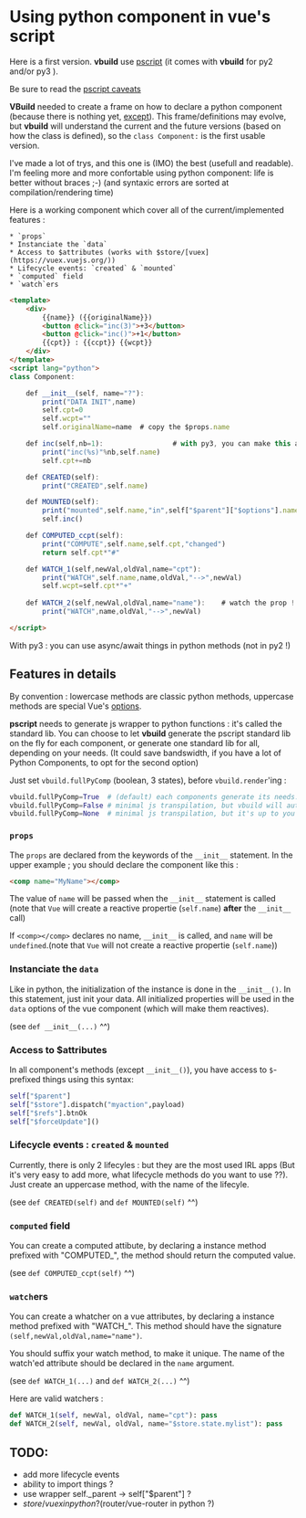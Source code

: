 # Using python component in vue's script

Here is a first version. **vbuild** use [pscript](https://pypi.org/project/pscript/) (it comes with **vbuild** for py2 and/or py3 ).

Be sure to read the [pscript caveats](https://pscript.readthedocs.io/en/latest/intro.html)

**VBuild** needed to create a frame on how to declare a python component (because there is nothing yet, [except](https://github.com/QQuick/Transcrypt/issues/287)). This frame/definitions may evolve, but **vbuild** will understand the current and the future versions (based on how the class is defined), so the `class Component:` is the first usable version.

I've made a lot of trys, and this one is (IMO) the best (usefull and readable). I'm feeling more and more confortable using python component: life is better without braces ;-) (and syntaxic errors are sorted at compilation/rendering time)

Here is a working component which cover all of the current/implemented features :

    * `props`
    * Instanciate the `data`
    * Access to $attributes (works with $store/[vuex](https://vuex.vuejs.org/))
    * Lifecycle events: `created` & `mounted`
    * `computed` field
    * `watch`ers
    
```html
<template>
    <div>
        {{name}} ({{originalName}})
        <button @click="inc(3)">+3</button>
        <button @click="inc()">+1</button>
        {{cpt}} : {{ccpt}} {{wcpt}}
    </div>
</template>
<script lang="python">
class Component:

    def __init__(self, name="?"):
        print("DATA INIT",name)
        self.cpt=0
        self.wcpt=""
        self.originalName=name  # copy the $props.name

    def inc(self,nb=1):                 # with py3, you can make this a async method !
        print("inc(%s)"%nb,self.name)
        self.cpt+=nb

    def CREATED(self):
        print("CREATED",self.name)

    def MOUNTED(self):
        print("mounted",self.name,"in",self["$parent"]["$options"].name)
        self.inc()

    def COMPUTED_ccpt(self):
        print("COMPUTE",self.name,self.cpt,"changed")
        return self.cpt*"#"

    def WATCH_1(self,newVal,oldVal,name="cpt"):
        print("WATCH",self.name,name,oldVal,"-->",newVal)
        self.wcpt=self.cpt*"+"
        
    def WATCH_2(self,newVal,oldVal,name="name"):    # watch the prop !
        print("WATCH",name,oldVal,"-->",newVal)

</script>
```
With py3 : you can use async/await things in python methods (not in py2 !)


## Features in details

By convention : lowercase methods are classic python methods, uppercase methods are special Vue's [options](https://vuejs.org/v2/api/#Options-Data).

**pscript** needs to generate js wrapper to python functions : it's called the standard lib.
You can choose to let **vbuild** generate the pscript standard lib on the fly for each component, or generate one standard lib for all, depending on your needs. (It could save bandswidth, if you have a lot of Python Components, to opt for the second option)

Just set `vbuild.fullPyComp` (boolean, 3 states), before `vbuild.render`'ing :

```python
vbuild.fullPyComp=True  # (default) each components generate its needs.
vbuild.fullPyComp=False # minimal js transpilation, but vbuild will automatically include the "js standard lib" for you.
vbuild.fullPyComp=None  # minimal js transpilation, but it's up to you to include the js from "pscript.get_full_std_lib()".
```

### `props`
The `props` are declared from the keywords of the `__init__` statement. In the upper example ; you should declare the component like this :

```html
<comp name="MyName"></comp>
```

The value of `name` will be passed when the `__init__` statement is called (note that `Vue` will create a reactive propertie (`self.name`) **after** the `__init__` call)

If `<comp></comp>` declares no name, `__init__` is called, and `name` will be `undefined`.(note that `Vue` will not create a reactive propertie (`self.name`))


### Instanciate the `data`
Like in python, the initialization of the instance is done in the `__init__()`. In this statement, just init your data. All initialized properties will be used in the `data` options of the vue component (which will make them reactives).

(see `def __init__(...)` ^^)

### Access to $attributes

In all component's methods (except `__init__()`), you have access to `$`-prefixed things using this syntax:

```python
self["$parent"]
self["$store"].dispatch("myaction",payload)
self["$refs"].btnOk
self["$forceUpdate"]()
```

### Lifecycle events : `created` & `mounted`
Currently, there is only 2 lifecyles : but they are the most used IRL apps (But it's very easy to add more, what lifecycle methods do you want to use ??). Just create an uppercase method, with the name of the lifecyle. 

(see `def CREATED(self)` and `def MOUNTED(self)` ^^)

### `computed` field
You can create a computed attibute, by declaring a instance method prefixed with "COMPUTED_", the method should return the computed value.

(see `def COMPUTED_ccpt(self)` ^^)

### `watch`ers
You can create a whatcher on a vue attributes, by declaring a instance method prefixed with "WATCH_". This method should have the signature `(self,newVal,oldVal,name="name")`.

You should suffix your watch method, to make it unique. The name of the watch'ed attribute should be declared in the `name` argument.

(see `def WATCH_1(...)` and `def WATCH_2(...)` ^^)

Here are valid watchers :
```python
def WATCH_1(self, newVal, oldVal, name="cpt"): pass
def WATCH_2(self, newVal, oldVal, name="$store.state.mylist"): pass
```

## TODO:

 * add more lifecycle events
 * ability to import things ?
 * use wrapper self._parent -> self["$parent"] ?
 * $store/vuex in python ? ($router/vue-router in python ?)   
